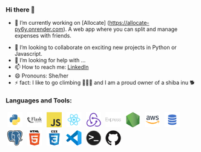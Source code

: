 ### Hi there 👋

* 🔭 I’m currently working on [Allocate] (https://allocate-py6y.onrender.com). A web app where you can split and manage expenses with friends. 
<!-- 
* 🌱 I’m currently learning ...
 -->
* 👯 I’m looking to collaborate on exciting new projects in Python or Javascript.
* 🤔 I’m looking for help with ...
* 📫 How to reach me: [LinkedIn](https://www.linkedin.com/in/nicol-yoshikawa/)
* 😄 Pronouns: She/her
* ⚡️ fact: I like to go climbing 🧗🏻‍♀️ and I am a proud owner of a shiba inu 🐕 

### Languages and Tools: 
<img alt="Python" height="40" style="vertical-align:top; margin:4px"
src="https://raw.githubusercontent.com/github/explore/80688e429a7d4ef2fca1e82350fe8e3517d3494d/topics/python/python.png" >
<img alt="flask" height="40" style="vertical-align:top; margin:4px"
src="https://raw.githubusercontent.com/github/explore/80688e429a7d4ef2fca1e82350fe8e3517d3494d/topics/flask/flask.png" />
<img alt="Javascript" height="40" style="vertical-align:top; margin:4px"
src="https://raw.githubusercontent.com/github/explore/80688e429a7d4ef2fca1e82350fe8e3517d3494d/topics/javascript/javascript.png" >
<img alt="React" height="40" style="vertical-align:top; margin:4px"
src="https://raw.githubusercontent.com/github/explore/80688e429a7d4ef2fca1e82350fe8e3517d3494d/topics/react/react.png" >
<img alt="Redux" height="40" style="vertical-align:top; margin:4px"
src="https://raw.githubusercontent.com/github/explore/80688e429a7d4ef2fca1e82350fe8e3517d3494d/topics/redux/redux.png" >
<img alt="Express.js" height="40" style="vertical-align:top; margin:4px"
src="https://raw.githubusercontent.com/github/explore/80688e429a7d4ef2fca1e82350fe8e3517d3494d/topics/express/express.png" >
<img alt="Node.js" height="40" style="vertical-align:top; margin:4px"
src="https://raw.githubusercontent.com/github/explore/80688e429a7d4ef2fca1e82350fe8e3517d3494d/topics/nodejs/nodejs.png" />
<img alt="AWS" height="40" style="vertical-align:top; margin:4px"
src="https://raw.githubusercontent.com/github/explore/80688e429a7d4ef2fca1e82350fe8e3517d3494d/topics/aws/aws.png" >
<img alt="SQL" height="40" style="vertical-align:top; margin:4px"
src="https://raw.githubusercontent.com/github/explore/80688e429a7d4ef2fca1e82350fe8e3517d3494d/topics/sql/sql.png" >
<img alt="postgreSQL" height="40" style="vertical-align:top; margin:4px"
src="https://raw.githubusercontent.com/github/explore/80688e429a7d4ef2fca1e82350fe8e3517d3494d/topics/postgresql/postgresql.png" />
<img alt="HTML" height="40" style="vertical-align:top; margin:4px"
src="https://raw.githubusercontent.com/github/explore/80688e429a7d4ef2fca1e82350fe8e3517d3494d/topics/html/html.png" >
<img alt="CSS" height="40" style="vertical-align:top; margin:4px"
src="https://raw.githubusercontent.com/github/explore/80688e429a7d4ef2fca1e82350fe8e3517d3494d/topics/css/css.png" >
<img alt="VS Code" height="40" style="vertical-align:top; margin:4px"
src="https://raw.githubusercontent.com/github/explore/80688e429a7d4ef2fca1e82350fe8e3517d3494d/topics/visual-studio-code/visual-studio-code.png" >
<img alt="Terminal" height="40" style="vertical-align:top; margin:4px"
src="https://raw.githubusercontent.com/github/explore/80688e429a7d4ef2fca1e82350fe8e3517d3494d/topics/terminal/terminal.png" />
<img alt="GitHub"  height="40" style="vertical-align:top; margin:4px"
src="https://raw.githubusercontent.com/github/explore/78df643247d429f6cc873026c0622819ad797942/topics/github/github.png" />


